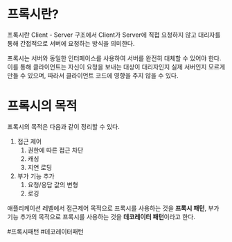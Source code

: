 # 프록시란?
프록시란 Client - Server 구조에서 Client가 Server에 직접 요청하지 않고 대리자를 통해 간접적으로 서버에 요청하는 방식을 의미한다.

프록시는 서버와 동일한 인터페이스를 사용하여 서버를 완전히 대체할 수 있어야 한다. 이를 통해 클라이언트는 자신이 요청을 보내는 대상이 대리자인지 실제 서버인지 모르게 만들 수 있으며, 따라서 클라이언트 코드에 영향을 주지 않을 수 있다.

# 프록시의 목적
프록시의 목적은 다음과 같이 정리할 수 있다.
1. 접근 제어
	1. 권한에 따른 접근 차단
	2. 캐싱
	3. 지연 로딩
2. 부가 기능 추가
	1. 요청/응답 값의 변형
	2. 로깅

애플리케이션 레벨에서 접근제어 목적으로 프록시를 사용하는 것을 **프록시 패턴**, 부가 기능 추가의 목적으로 프록시를 사용하는 것을 **데코레이터 패턴**이라고 한다.



#프록시패턴
#데코레이터패턴
